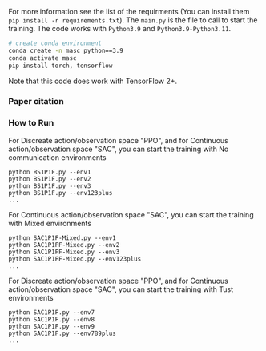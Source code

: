 For more information see the list of the requirments (You can install them `pip install -r requirements.txt`). 
The `main.py` is the file to call to start the training. 
The code works with `Python3.9` and `Python3.9-Python3.11`. 
``` Bash
# create conda environment
conda create -n masc python==3.9
conda activate masc
pip install torch, tensorflow
```
Note that this code does work with TensorFlow 2+. 
### Paper citation

### How to Run
For Discreate action/observation space "PPO", and for Continuous action/observation space "SAC", you can start the training with No communication environments
```
python BS1P1F.py --env1
python BS1P1F.py --env2
python BS1P1F.py --env3
python BS1P1F.py --env123plus
...
```

For Continuous action/observation space "SAC",  you can start the training with Mixed environments
```
python SAC1P1F-Mixed.py --env1
python SAC1P1FF-Mixed.py --env2
python SAC1P1FF-Mixed.py --env3
python SAC1P1FF-Mixed.py --env123plus
...
```
For Discreate action/observation space "PPO", and for Continuous action/observation space "SAC",  you can start the training with Tust environments
```
python SAC1P1F.py --env7
python SAC1P1F.py --env8
python SAC1P1F.py --env9
python SAC1P1F.py --env789plus
...
```


